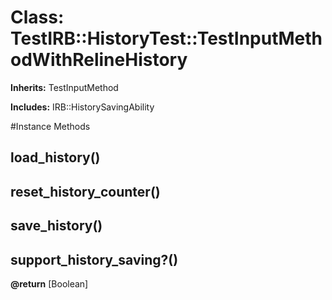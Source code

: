 # Class: TestIRB::HistoryTest::TestInputMethodWithRelineHistory
**Inherits:** TestInputMethod
    
**Includes:** IRB::HistorySavingAbility
  




#Instance Methods
## load_history() [](#method-i-load_history)

## reset_history_counter() [](#method-i-reset_history_counter)

## save_history() [](#method-i-save_history)

## support_history_saving?() [](#method-i-support_history_saving?)

**@return** [Boolean] 

